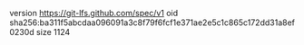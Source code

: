 version https://git-lfs.github.com/spec/v1
oid sha256:ba311f5abcdaa096091a3c8f79f6fcf1e371ae2e5c1c865c172dd31a8ef0230d
size 1124
